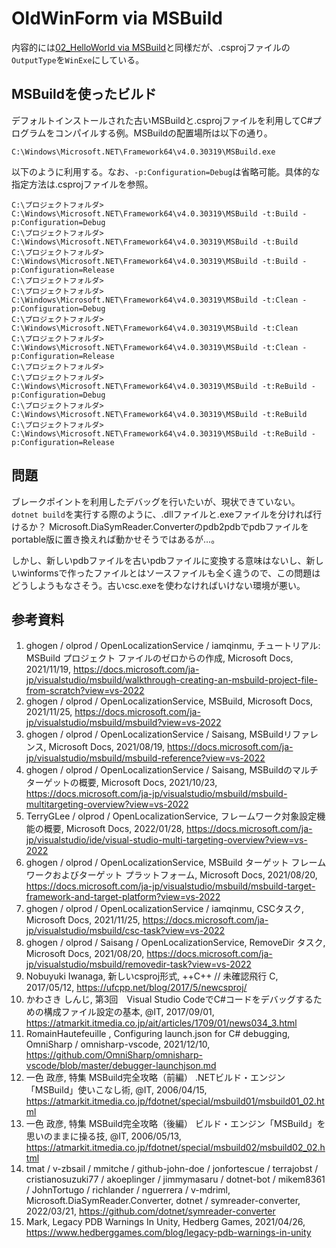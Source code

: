 # OldWinForm via MSBuild

内容的には[02_HelloWorld via MSBuild](../02_HelloWorld_via_MSBuild/README.md)と同様だが、.csprojファイルの`OutputType`を`WinExe`にしている。

## MSBuildを使ったビルド

デフォルトインストールされた古いMSBuildと.csprojファイルを利用してC#プログラムをコンパイルする例。MSBuildの配置場所は以下の通り。

`C:\Windows\Microsoft.NET\Framework64\v4.0.30319\MSBuild.exe`

以下のように利用する。なお、`-p:Configuration=Debug`は省略可能。具体的な指定方法は.csprojファイルを参照。

```shell
C:\プロジェクトフォルダ> C:\Windows\Microsoft.NET\Framework64\v4.0.30319\MSBuild -t:Build -p:Configuration=Debug
C:\プロジェクトフォルダ> C:\Windows\Microsoft.NET\Framework64\v4.0.30319\MSBuild -t:Build
C:\プロジェクトフォルダ> C:\Windows\Microsoft.NET\Framework64\v4.0.30319\MSBuild -t:Build -p:Configuration=Release
C:\プロジェクトフォルダ> 
C:\プロジェクトフォルダ> C:\Windows\Microsoft.NET\Framework64\v4.0.30319\MSBuild -t:Clean -p:Configuration=Debug
C:\プロジェクトフォルダ> C:\Windows\Microsoft.NET\Framework64\v4.0.30319\MSBuild -t:Clean
C:\プロジェクトフォルダ> C:\Windows\Microsoft.NET\Framework64\v4.0.30319\MSBuild -t:Clean -p:Configuration=Release
C:\プロジェクトフォルダ> 
C:\プロジェクトフォルダ> C:\Windows\Microsoft.NET\Framework64\v4.0.30319\MSBuild -t:ReBuild -p:Configuration=Debug
C:\プロジェクトフォルダ> C:\Windows\Microsoft.NET\Framework64\v4.0.30319\MSBuild -t:ReBuild
C:\プロジェクトフォルダ> C:\Windows\Microsoft.NET\Framework64\v4.0.30319\MSBuild -t:ReBuild -p:Configuration=Release
```

## 問題

ブレークポイントを利用したデバッグを行いたいが、現状できていない。`dotnet build`を実行する際のように、.dllファイルと.exeファイルを分ければ行けるか？
Microsoft.DiaSymReader.Converterのpdb2pdbでpdbファイルをportable版に置き換えれば動かせそうではあるが…。

しかし、新しいpdbファイルを古いpdbファイルに変換する意味はないし、新しいwinformsで作ったファイルとはソースファイルも全く違うので、この問題はどうしようもなさそう。古いcsc.exeを使わなければいけない環境が悪い。

## 参考資料

1. ghogen / olprod / OpenLocalizationService / iamqinmu, チュートリアル: MSBuild プロジェクト ファイルのゼロからの作成, Microsoft Docs, 2021/11/19, <https://docs.microsoft.com/ja-jp/visualstudio/msbuild/walkthrough-creating-an-msbuild-project-file-from-scratch?view=vs-2022>
1. ghogen / olprod / OpenLocalizationService, MSBuild, Microsoft Docs, 2021/11/25, <https://docs.microsoft.com/ja-jp/visualstudio/msbuild/msbuild?view=vs-2022>
1. ghogen / olprod / OpenLocalizationService / Saisang, MSBuildリファレンス, Microsoft Docs, 2021/08/19, <https://docs.microsoft.com/ja-jp/visualstudio/msbuild/msbuild-reference?view=vs-2022>
1. ghogen / olprod / OpenLocalizationService / Saisang, MSBuildのマルチターゲットの概要, Microsoft Docs, 2021/10/23, <https://docs.microsoft.com/ja-jp/visualstudio/msbuild/msbuild-multitargeting-overview?view=vs-2022>
1. TerryGLee / olprod / OpenLocalizationService, フレームワーク対象設定機能の概要, Microsoft Docs, 2022/01/28, <https://docs.microsoft.com/ja-jp/visualstudio/ide/visual-studio-multi-targeting-overview?view=vs-2022>
1. ghogen / olprod / OpenLocalizationService, MSBuild ターゲット フレームワークおよびターゲット プラットフォーム, Microsoft Docs, 2021/08/20, <https://docs.microsoft.com/ja-jp/visualstudio/msbuild/msbuild-target-framework-and-target-platform?view=vs-2022>
1. ghogen / olprod / OpenLocalizationService / iamqinmu, CSCタスク, Microsoft Docs, 2021/11/25, <https://docs.microsoft.com/ja-jp/visualstudio/msbuild/csc-task?view=vs-2022>
1. ghogen / olprod / Saisang / OpenLocalizationService, RemoveDir タスク, Microsoft Docs, 2021/08/20, <https://docs.microsoft.com/ja-jp/visualstudio/msbuild/removedir-task?view=vs-2022>
1. Nobuyuki Iwanaga, 新しいcsproj形式,  ++C++ // 未確認飛行 C, 2017/05/12, <https://ufcpp.net/blog/2017/5/newcsproj/>
1. かわさき しんじ, 第3回　Visual Studio CodeでC#コードをデバッグするための構成ファイル設定の基本, @IT, 2017/09/01, <https://atmarkit.itmedia.co.jp/ait/articles/1709/01/news034_3.html>
1. RomainHautefeuille , Configuring launch.json for C# debugging, OmniSharp / omnisharp-vscode, 2021/12/10, <https://github.com/OmniSharp/omnisharp-vscode/blob/master/debugger-launchjson.md>
1. 一色 政彦, 特集 MSBuild完全攻略（前編） .NETビルド・エンジン「MSBuild」使いこなし術, @IT, 2006/04/15, <https://atmarkit.itmedia.co.jp/fdotnet/special/msbuild01/msbuild01_02.html>
1. 一色 政彦, 特集 MSBuild完全攻略（後編） ビルド・エンジン「MSBuild」を思いのままに操る技, @IT, 2006/05/13, <https://atmarkit.itmedia.co.jp/fdotnet/special/msbuild02/msbuild02_02.html>
1. tmat / v-zbsail / mmitche / github-john-doe / jonfortescue / terrajobst / cristianosuzuki77 / akoeplinger / jimmymasaru / dotnet-bot / mikem8361 / JohnTortugo / richlander / nguerrera / v-mdriml, Microsoft.DiaSymReader.Converter, dotnet / symreader-converter, 2022/03/21, <https://github.com/dotnet/symreader-converter>
1. Mark, Legacy PDB Warnings In Unity, Hedberg Games, 2021/04/26, <https://www.hedberggames.com/blog/legacy-pdb-warnings-in-unity>
